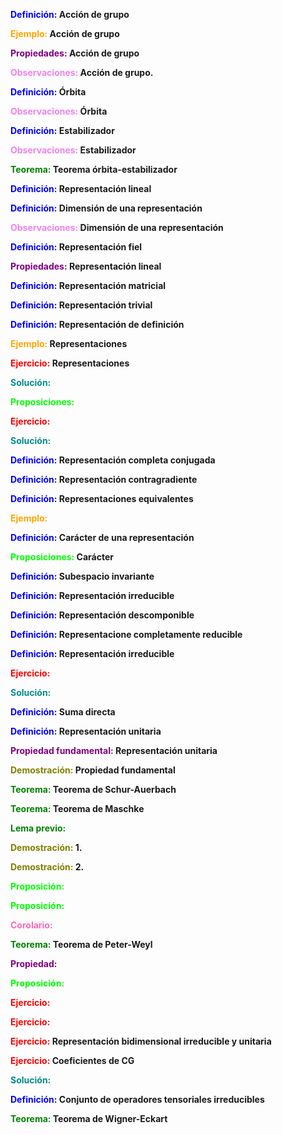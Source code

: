 **<span style="color:blue">Definición:</span> Acción de grupo**


**<span style="color:orange">Ejemplo:</span> Acción de grupo**


**<span style="color:purple">Propiedades:</span> Acción de grupo**


**<span style="color:violet">Observaciones:</span> Acción de grupo.**


**<span style="color:blue">Definición:</span> Órbita**


**<span style="color:violet">Observaciones:</span> Órbita**


**<span style="color:blue">Definición:</span> Estabilizador**


**<span style="color:violet">Observaciones:</span> Estabilizador**


**<span style="color:green">Teorema:</span> Teorema órbita-estabilizador**


**<span style="color:blue">Definición:</span> Representación lineal**


**<span style="color:blue">Definición:</span> Dimensión de una representación**


**<span style="color:violet">Observaciones:</span> Dimensión de una representación**


**<span style="color:blue">Definición:</span> Representación fiel**


**<span style="color:purple">Propiedades:</span> Representación lineal**


**<span style="color:blue">Definición:</span> Representación matricial**


**<span style="color:blue">Definición:</span> Representación trivial**


**<span style="color:blue">Definición:</span> Representación de definición**


**<span style="color:orange">Ejemplo:</span> Representaciones**


**<span style="color:red">Ejercicio:</span> Representaciones**


**<span style="color:darkcyan">Solución:</span>**


**<span style="color:lime">Proposiciones:</span>**


**<span style="color:red">Ejercicio:</span>**


**<span style="color:darkcyan">Solución:</span>**


**<span style="color:blue">Definición:</span> Representación completa conjugada**


**<span style="color:blue">Definición:</span> Representación contragradiente**


**<span style="color:blue">Definición:</span> Representaciones equivalentes**


**<span style="color:orange">Ejemplo:</span>**


**<span style="color:blue">Definición:</span> Carácter de una representación**


**<span style="color:lime">Proposiciones:</span> Carácter**


**<span style="color:blue">Definición:</span> Subespacio invariante**


**<span style="color:blue">Definición:</span> Representación irreducible**


**<span style="color:blue">Definición:</span> Representación descomponible**


**<span style="color:blue">Definición:</span> Representacione completamente reducible**


**<span style="color:blue">Definición:</span> Representación irreducible**


**<span style="color:red">Ejercicio:</span>**


**<span style="color:darkcyan">Solución:</span>**


**<span style="color:blue">Definición:</span> Suma directa**


**<span style="color:blue">Definición:</span> Representación unitaria**


**<span style="color:purple">Propiedad fundamental:</span> Representación unitaria**


**<span style="color:olive">Demostración:</span> Propiedad fundamental**


**<span style="color:green">Teorema:</span> Teorema de Schur-Auerbach**


**<span style="color:green">Teorema:</span> Teorema de Maschke**


**<span style="color:green">Lema previo:</span>**


**<span style="color:olive">Demostración:</span> 1.**


**<span style="color:olive">Demostración:</span> 2.**


**<span style="color:lime">Proposición:</span>**


**<span style="color:lime">Proposición:</span>**


**<span style="color:hotpink">Corolario:</span>**


**<span style="color:green">Teorema:</span> Teorema de Peter-Weyl**


**<span style="color:purple">Propiedad:</span>**


**<span style="color:lime">Proposición:</span>**


**<span style="color:red">Ejercicio:</span>**


**<span style="color:red">Ejercicio:</span>**


**<span style="color:red">Ejercicio:</span> Representación bidimensional irreducible y unitaria**


**<span style="color:red">Ejercicio:</span> Coeficientes de CG**


**<span style="color:darkcyan">Solución:</span>**


**<span style="color:blue">Definición:</span> Conjunto de operadores tensoriales irreducibles**


**<span style="color:green">Teorema:</span> Teorema de Wigner-Eckart**
